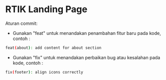 # RTIK Landing Page

Aturan commit:

- Gunakan "feat" untuk menandakan penambahan fitur baru pada kode, contoh :

```bash
feat(about): add content for about section
```

- Gunakan "fix" untuk menandakan perbaikan bug atau kesalahan pada kode, contoh :

```bash
fix(footer): align icons correctly
```
